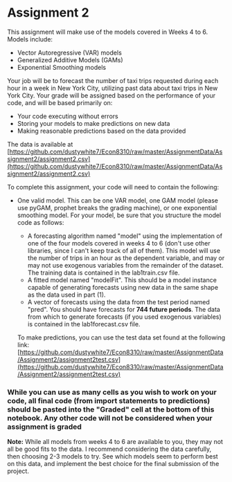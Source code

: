 # Assignment 2

This assignment will make use of the models covered in Weeks 4 to 6. Models include:

- Vector Autoregressive (VAR) models
- Generalized Additive Models (GAMs)
- Exponential Smoothing models

Your job will be to forecast the number of taxi trips requested during each hour in a week in New York City, utilizing past data about taxi trips in New York City. Your grade will be assigned based on the performance of your code, and will be based primarily on:

- Your code executing without errors
- Storing your models to make predictions on new data
- Making reasonable predictions based on the data provided

The data is available at [https://github.com/dustywhite7/Econ8310/raw/master/AssignmentData/Assignment2/assignment2.csv](https://github.com/dustywhite7/Econ8310/raw/master/AssignmentData/Assignment2/assignment2.csv)

To complete this assignment, your code will need to contain the following:

- One valid model. This can be one VAR model, one GAM model (please use pyGAM, prophet breaks the grading machine), or one exponential smoothing model. For your model, be sure that you structure the model code as follows:

    - A forecasting algorithm named "model" using the implementation of one of the four models covered in weeks 4 to 6 (don't use other libraries, since I can't keep track of all of them). This model will use the number of trips in an hour as the dependent variable, and may or may not use exogenous variables from the remainder of the dataset. The training data is contained in the lab1train.csv file.
    - A fitted model named "modelFit". This should be a model instance capable of generating forecasts using new data in the same shape as the data used in part (1).
    - A vector of forecasts using the data from the test period named "pred". You should have forecasts for **744 future periods**. The data from which to generate forecasts (if you used exogenous variables) is contained in the lab1forecast.csv file.
    
    To make predictions, you can use the test data set found at the following link: [https://github.com/dustywhite7/Econ8310/raw/master/AssignmentData/Assignment2/assignment2test.csv](https://github.com/dustywhite7/Econ8310/raw/master/AssignmentData/Assignment2/assignment2test.csv)

### While you can use as many cells as you wish to work on your code, all final code (from import statements to predictions) should be pasted into the "Graded" cell at the bottom of this notebook. Any other code will not be considered when your assignment is graded

**Note:** While all models from weeks 4 to 6 are available to you, they may not all be good fits to the data. I recommend considering the data carefully, then choosing 2-3 models to try. See which models seem to perform best on this data, and implement the best choice for the final submission of the project.

